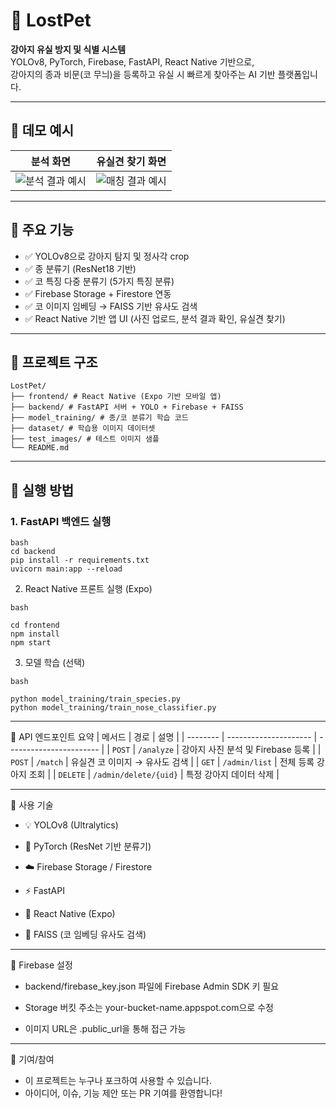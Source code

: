 # 🐾 LostPet

**강아지 유실 방지 및 식별 시스템**  
YOLOv8, PyTorch, Firebase, FastAPI, React Native 기반으로,  
강아지의 종과 비문(코 무늬)을 등록하고 유실 시 빠르게 찾아주는 AI 기반 플랫폼입니다.

---

## 📸 데모 예시

| 분석 화면 | 유실견 찾기 화면 |
|-----------|------------------|
| ![분석 결과 예시](https://your-url.com/sample_analysis.png) | ![매칭 결과 예시](https://your-url.com/sample_match.png) |

---

## 🔧 주요 기능

- ✅ YOLOv8으로 강아지 탐지 및 정사각 crop
- ✅ 종 분류기 (ResNet18 기반)
- ✅ 코 특징 다중 분류기 (5가지 특징 분류)
- ✅ Firebase Storage + Firestore 연동
- ✅ 코 이미지 임베딩 → FAISS 기반 유사도 검색
- ✅ React Native 기반 앱 UI (사진 업로드, 분석 결과 확인, 유실견 찾기)

---

## 📁 프로젝트 구조
```
LostPet/
├── frontend/ # React Native (Expo 기반 모바일 앱)
├── backend/ # FastAPI 서버 + YOLO + Firebase + FAISS
├── model_training/ # 종/코 분류기 학습 코드
├── dataset/ # 학습용 이미지 데이터셋
├── test_images/ # 테스트 이미지 샘플
└── README.md
```


---

## 🚀 실행 방법

### 1. FastAPI 백엔드 실행
```
bash
cd backend
pip install -r requirements.txt
uvicorn main:app --reload
```
2. React Native 프론트 실행 (Expo)
```
bash

cd frontend
npm install
npm start
```
3. 모델 학습 (선택)
```
bash

python model_training/train_species.py
python model_training/train_nose_classifier.py
```

---

📮 API 엔드포인트 요약
| 메서드      | 경로                    | 설명                      |
| -------- | --------------------- | ----------------------- |
| `POST`   | `/analyze`            | 강아지 사진 분석 및 Firebase 등록 |
| `POST`   | `/match`              | 유실견 코 이미지 → 유사도 검색      |
| `GET`    | `/admin/list`         | 전체 등록 강아지 조회            |
| `DELETE` | `/admin/delete/{uid}` | 특정 강아지 데이터 삭제           |

---

🧠 사용 기술

* 💡 YOLOv8 (Ultralytics)

* 🧠 PyTorch (ResNet 기반 분류기)

* ☁️ Firebase Storage / Firestore

* ⚡ FastAPI

* 📱 React Native (Expo)

* 🧭 FAISS (코 임베딩 유사도 검색)

---

🔐 Firebase 설정

* backend/firebase_key.json 파일에 Firebase Admin SDK 키 필요

* Storage 버킷 주소는 your-bucket-name.appspot.com으로 수정

* 이미지 URL은 .public_url을 통해 접근 가능

---
📢 기여/참여
* 이 프로젝트는 누구나 포크하여 사용할 수 있습니다.
* 아이디어, 이슈, 기능 제안 또는 PR 기여를 환영합니다!